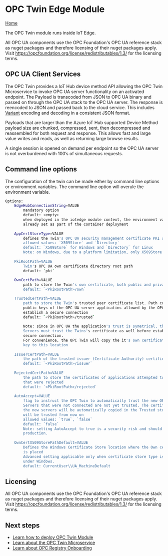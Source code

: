 # OPC Twin Edge Module

[Home](readme.md)

The OPC Twin module runs inside IoT Edge.  

All OPC UA components use the OPC Foundation's OPC UA reference stack as nuget packages and therefore licensing of their nuget packages apply. Visit https://opcfoundation.org/license/redistributables/1.3/ for the licensing terms.

## OPC UA Client Services

The OPC Twin provides a IoT Hub device method API allowing the OPC Twin Microservice to invoke OPC UA server functionality on an activated endpoint. The Payload is transcoded from JSON to OPC UA binary and passed on through the OPC UA stack to the OPC UA server.  The response is reencoded to JSON and passed back to the cloud service.  This includes [Variant](../api/json.md) encoding and decoding in a consistent JSON format.

Payloads that are larger than the Azure IoT Hub supported Device Method payload size are chunked, compressed, sent, then decompressed and reassembled for both request and response.  This allows fast and large value writes and reads, as well as returning large browse results.  

A single session is opened on demand per endpoint so the OPC UA server is not overburdened with 100’s of simultaneous requests.  

## Command line options

The configuration of the twin can be made either by command line options or environment variables.  The command line option will overule the environment variable.

```bash
Options: 
    EdgeHubConnectionString=VALUE 
        mandatory option
        default: <empty>
        when deployed in the iotedge module context, the environment variuable is 
        already set as part of the container deployment
    
    AppCertStoreType=VALUE 
        defines the Twin's OPC UA security management certificate PKI store type
        allowed values: `X509Store` and `Directory`
        default: `X509Store` for Windows and `Directory` for Linux
        Note: on Windows, due to a platform limitation, only X509Store is possible
    
    PkiRootPath=VALUE 
        Twin's OPC UA own certificate directory root path
        default: `pki`
    
    OwnCertPath=VALUE 
        path to store the Twin's own certificate, both public and private keys
        default: `<PkiRootPath>/own`

    TrustedCertPath=VALUE 
        path to store the Twin's trusted peer certificate list. Path contains the
        public keys of the OPC UA server applicatins allowed by the OPC Twin to 
        establish a secure connection
        default: `<PkiRootPath>/trusted`
        
        Note: since in OPC UA the application's trust is symetrical, the OPC UA 
        Servers must trust the Twins's certificate as well before establishing a 
        secure connection. 
        For convenience, the OPC Twin will copy the it's own certificate public 
        key to this location
        
    IssuerCertPath=VALUE 
        the path of the trusted issuer (Certificate Authority) certificate store
        default: `<PkiRootPath>/issuer`
    
    RejectedCertPath=VALUE 
        the path to store the certificates of applications attempted to communicate
        that were rejected 
        default: `<PkiRootPath>/rejected`
    
    AutoAccept=VALUE
        flag to instruct the OPC Twin to automatically trust the new OPC UA 
        Servers that were not connected are not yet trusted. The certificates of 
        the new servers will be automatically copied in the Trusted store so that 
        will be trusted from now on 
        allowed values: `true`, `false`
        default: `false`
        Note: setting AutoAccept to true is a security risk and should not be used in
        production.
        
    OwnCertX509StorePathDefault=VALUE                
        Defines the Windows Certificate Store location where the Own certificate 
        is placed
        Advanced setting applicable only when certificate store type is X509Store 
        under Windows.
        default: CurrentUser\\UA_MachineDefault
```

## Licensing

All OPC UA components use the OPC Foundation's OPC UA reference stack as nuget packages and therefore licensing of their nuget packages apply. Visit https://opcfoundation.org/license/redistributables/1.3/ for the licensing terms.

## Next steps

* [Learn how to deploy OPC Twin Module](../deploy/howto-install-iot-edge.md)
* [Learn about the OPC Twin Microservice](../services/twin.md)
* [Learn about OPC Registry Onboarding](../services/onboarding.md)

